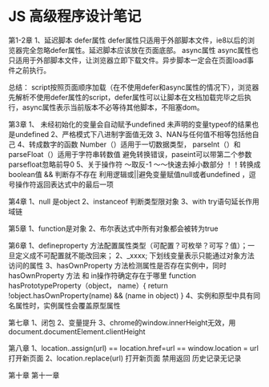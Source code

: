 # JS 高级程序设计笔记
第1-2章
1、延迟脚本
defer属性
	defer属性只适用于外部脚本文件，ie8以后的浏览器完全忽略defer属性。延迟脚本应该放在页面底部。
async属性
	async属性也只适用于外部脚本文件，让浏览器立即下载文件。异步脚本一定会在页面load事件之前执行。

总结：
script按照页面顺序加载（在不使用defer和async属性的情况下），浏览器先解析不使用defer属性的script，defer属性可以让脚本在文档加载完毕之后执行，async属性表示当前版本不必等待其他脚本，不阻塞dom。

第3章
1、
未经初始化的变量会自动赋予undefined
未声明的变量typeof的结果也是undefined
2、严格模式下八进制字面值无效
3、NAN与任何值不相等包括他自己
4、转成数字的函数
Number（）适用于一切数据类型，
parseInt（）和parseFloat（）适用于字符串转数值
避免转换错误，paseint可以带第二个参数
parsefloat忽略前导0
5、关于操作符
～取反-1
～～快速去掉小数部分
！！转换成boolean值
&& 判断存不存在
利用逻辑或||避免变量赋值null或者undefined
，逗号操作符返回表达式中的最后一项


第4章
1、null 是object
2、instanceof 判断类型限对象
3、with try语句延长作用域链

第5章
1、function是对象
2、布尔表达式中所有对象都会被转为true

第6章
1、defineproperty 方法配置属性类型（可配置？可枚举？可写？值）；一旦定义成不可配置就不能改回来；
2、_xxxx; 下划线变量表示只能通过对象方法访问的属性
3、hasOwnProperty 方法检测属性是否存在实例中，同时hasOwnProperty 方法 和 in操作符确定存在于哪里
function hasPrototypeProperty（object， name）{
	return !object.hasOwnProperty(name) && (name in object)
}
4、实例和原型中具有同名属性时，实例属性会覆盖原型属性

第七章
1、闭包
2、变量提升
3、chrome的window.innerHeight无效，用document.documentElement.clientHeight

第八章
1、location..assign(url) == location.href=url == window.location = url  打开新页面
2、location.replace(url)  打开新页面 禁用返回 历史记录无记录

第十章
第十一章
<!--[if lt IE 9]>
    <script src="html5shiv.googlecode.com_svn_trunk_html5.js"><_script>
    <![endif]-->